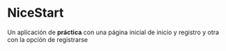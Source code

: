 # NiceStart
Un aplicación de **práctica** con una página inicial de inicio y registro y otra con la opción de registrarse
